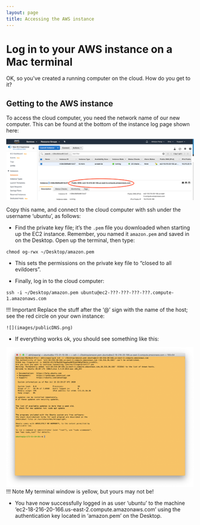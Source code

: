 ```yaml
---
layout: page
title: Accessing the AWS instance
---
```


Log in to your AWS instance on a Mac terminal
==============================================

OK, so you've created a running computer on the cloud. How do you get to it?

## Getting to the AWS instance

To access the cloud computer, you need the network name of our new computer. This can be found at the bottom of the instance log page shown here:

![](images/publicDNS.png)

Copy this name, and connect to the cloud computer with ssh under the username ‘ubuntu’, as follows:

* Find the private key file; it’s the `.pem` file you downloaded when starting up the EC2 instance. Remember, you named it `amazon.pem` and saved in on the Desktop. Open up the terminal, then type:

```
chmod og-rwx ~/Desktop/amazon.pem
```

* This sets the permissions on the private key file to “closed to all evildoers”.

* Finally, log in to the cloud computer:

```
ssh -i ~/Desktop/amazon.pem ubuntu@ec2-???-???-???-???.compute-1.amazonaws.com
```

!!! Important
    Replace the stuff after the ‘@’ sign with the name of the host; see the red circle on your own instance:

    ![](images/publicDNS.png)

* If everything works ok, you should see something like this:


![](images/AWS_Connected.png)
!!! Note
    My terminal window is yellow, but yours may not be!
* You have now successfully logged in as user ‘ubuntu’ to the machine ‘ec2-18-216-20-166.us-east-2.compute.amazonaws.com’ using the authentication key located in ‘amazon.pem’ on the Desktop.
